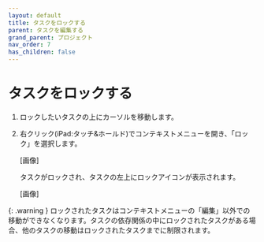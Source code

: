 ```yaml
---
layout: default
title: タスクをロックする
parent: タスクを編集する
grand_parent: プロジェクト
nav_order: 7
has_children: false
---
```


# タスクをロックする

1. ロックしたいタスクの上にカーソルを移動します。
2. 右クリック(iPad:タッチ&ホールド)でコンテキストメニューを開き、「ロック」を選択します。
    
    [画像]
    
    タスクがロックされ、タスクの左上にロックアイコンが表示されます。
    
    [画像]
    
{: .warning }
ロックされたタスクはコンテキストメニューの「編集」以外での移動ができなくなります。タスクの依存関係の中にロックされたタスクがある場合、他のタスクの移動はロックされたタスクまでに制限されます。
